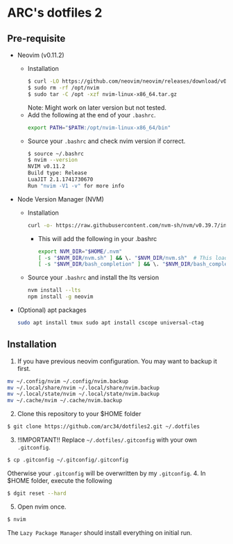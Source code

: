 # ARC's dotfiles 2

## Pre-requisite

* Neovim (v0.11.2)
  * Installation
    ```bash
    $ curl -LO https://github.com/neovim/neovim/releases/download/v0.11.2/nvim-linux-x86_64.tar.gz
    $ sudo rm -rf /opt/nvim
    $ sudo tar -C /opt -xzf nvim-linux-x86_64.tar.gz
    ```
    Note: Might work on later version but not tested.
  * Add the following at the end of your `.bashrc`.
    ```bash
    export PATH="$PATH:/opt/nvim-linux-x86_64/bin"
    ```
  * Source your `.bashrc` and check nvim version if correct.
    ```bash
    $ source ~/.bashrc
    $ nvim --version
    NVIM v0.11.2
    Build type: Release
    LuaJIT 2.1.1741730670
    Run "nvim -V1 -v" for more info
    ```

* Node Version Manager (NVM)
  * Installation
    ```bash
    curl -o- https://raw.githubusercontent.com/nvm-sh/nvm/v0.39.7/install.sh | bash
    ```
    * This will add the following in your .bashrc
      ```bash
      export NVM_DIR="$HOME/.nvm"
      [ -s "$NVM_DIR/nvm.sh" ] && \. "$NVM_DIR/nvm.sh"  # This loads nvm
      [ -s "$NVM_DIR/bash_completion" ] && \. "$NVM_DIR/bash_completion"  # This loads nvm bash_completion
      ```
  * Source your `.bashrc` and install the lts version
    ```bash
    nvm install --lts
    npm install -g neovim
    ```
* (Optional) apt packages
  ```bash
  sudo apt install tmux sudo apt install cscope universal-ctag
  ```

## Installation

1. If you have previous neovim configuration. You may want to backup it first.
  ```bash
  mv ~/.config/nvim ~/.config/nvim.backup
  mv ~/.local/share/nvim ~/.local/share/nvim.backup
  mv ~/.local/state/nvim ~/.local/state/nvim.backup
  mv ~/.cache/nvim ~/.cache/nvim.backup
  ```
2. Clone this repository to your $HOME folder
  ```bash
  $ git clone https://github.com/arc34/dotfiles2.git ~/.dotfiles
  ```
3. !!IMPORTANT!! Replace `~/.dotfiles/.gitconfig` with your own `.gitconfig`.
  ```bash
  $ cp .gitconfig ~/.gitconfig/.gitconfig
  ```
  Otherwise your `.gitconfig` will be overwritten by my `.gitconfig`.
4. In $HOME folder, execute the following
  ```bash
  $ dgit reset --hard
  ```
5. Open nvim once.
  ```bash
  $ nvim
  ```
  The `Lazy Package Manager` should install everything on initial run.

